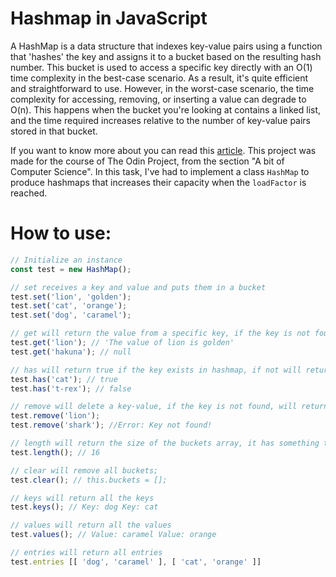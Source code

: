 # **Hashmap in JavaScript**

A HashMap is a data structure that indexes key-value pairs using a function that 'hashes' the key and assigns it to a bucket based on the resulting hash number. This bucket is used to access a specific key directly with an O(1) time complexity in the best-case scenario. As a result, it's quite efficient and straightforward to use. However, in the worst-case scenario, the time complexity for accessing, removing, or inserting a value can degrade to O(n). This happens when the bucket you're looking at contains a linked list, and the time required increases relative to the number of key-value pairs stored in that bucket.


If you want to know more about you can read this [article](https://samwho.dev/hashing/).
This project was made for the course of The Odin Project, from the section "A bit of Computer Science".
In this task, I've had to implement a class `HashMap` to produce hashmaps that increases their capacity when the `loadFactor` is reached.



# **How to use**:
```javascript
// Initialize an instance
const test = new HashMap();

// set receives a key and value and puts them in a bucket
test.set('lion', 'golden');
test.set('cat', 'orange');
test.set('dog', 'caramel');

// get will return the value from a specific key, if the key is not found, return null
test.get('lion'); // 'The value of lion is golden'
test.get('hakuna'); // null

// has will return true if the key exists in hashmap, if not will return false
test.has('cat'); // true
test.has('t-rex'); // false

// remove will delete a key-value, if the key is not found, will return an Error
test.remove('lion');
test.remove('shark'); //Error: Key not found!

// length will return the size of the buckets array, it has something to with the capacity and load factor, not the actual number of buckets filled
test.length(); // 16

// clear will remove all buckets;
test.clear(); // this.buckets = [];

// keys will return all the keys
test.keys(); // Key: dog Key: cat

// values will return all the values
test.values(); // Value: caramel Value: orange

// entries will return all entries
test.entries [[ 'dog', 'caramel' ], [ 'cat', 'orange' ]]
```
